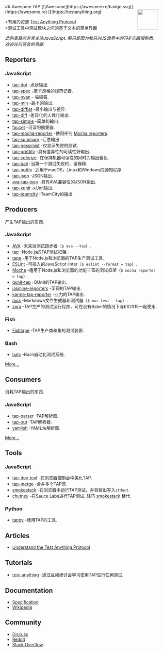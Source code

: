 <div class="github-widget" data-repo="sindresorhus/awesome-tap"></div>
<script async src="https://pagead2.googlesyndication.com/pagead/js/adsbygoogle.js"></script><ins class="adsbygoogle" style="display:block" data-ad-client="ca-pub-6890694312814945" data-ad-slot="5473692530" data-ad-format="auto"  data-full-width-responsive="true"></ins><script>(adsbygoogle = window.adsbygoogle || []).push({});</script>
## Awesome TAP [![Awesome](https://awesome.re/badge.svg)](https://awesome.re) [<img src="https://testanything.org/images/tap.png" width="67" align="right">](https://testanything.org)

&gt;有用的资源 [Test Anything Protocol](https://testanything.org)\
&gt;测试工具中测试模块之间的基于文本的简单界面

 *此列表目前非常关注JavaScript.  那只是因为我只对JS世界中的TAP东西很熟悉.  欢迎任何语言的贡献.*



## Reporters

### JavaScript

- [tap-dot](https://github.com/scottcorgan/tap-dot) -点状输出.
- [tap-spec](https://github.com/scottcorgan/tap-spec) -摩卡风格的规范记者.
- [tap-nyan](https://github.com/calvinmetcalf/tap-nyan) - 喵喵猫.
- [tap-min](https://github.com/derhuerst/tap-min) -最小的输出.
- [tap-difflet](https://github.com/namuol/tap-difflet) -最小输出与差异.
- [tap-diff](https://github.com/axross/tap-diff) -差异化的人性化输出.
- [tap-simple](https://github.com/joeybaker/tap-simple) -简单的输出.
- [faucet](https://github.com/substack/faucet) -可读的摘要器.
- [tap-mocha-reporter](https://github.com/isaacs/tap-mocha-reporter) -使用任何 [Mocha reporters](https://github.com/isaacs/tap-mocha-reporter/tree/master/lib/reporters).
- [tap-summary](https://github.com/zoubin/tap-summary) -汇总输出.
- [tap-pessimist](https://github.com/clux/tap-pessimist) -仅显示失败的测试.
- [tap-prettify](https://github.com/toolness/tap-prettify) -具有差异性的可读性好输出.
- [tap-colorize](https://github.com/substack/tap-colorize) -在保持机器可读性的同时为输出着色.
- [tap-bail](https://github.com/juliangruber/tap-bail) -当第一个测试失败时，请保释.
- [tap-notify](https://github.com/axross/tap-notify) -适用于macOS，Linux和Windows的通知程序.
- [tap-json](https://github.com/gummesson/tap-json) -JSON输出.
- [ava-tap-json](https://github.com/yovasx2/ava-tap-json) -具有AVA兼容性的JSON输出.
- [tap-xunit](https://github.com/aghassemi/tap-xunit) -xUnit输出.
- [tap-teamcity](https://github.com/smockle/tap-teamcity) -TeamCity的输出.

## Producers

产生TAP输出的东西.

### JavaScript

- [AVA](https://github.com/sindresorhus/ava) -未来派测试跑步者（`$ ava --tap`）.
- [tap](https://github.com/isaacs/node-tap) -Node.js的TAP测试框架.
- [tape](https://github.com/substack/tape) -用于Node.js和浏览器的TAP生产测试工具.
- [ESLint](https://eslint.org/docs/user-guide/formatters/#tap) -可插入的JavaScript linter（`$ eslint --format = tap`）.
- [Mocha](https://mochajs.org) -适用于Node.js和浏览器的功能丰富的测试框架（`$ mocha reporter = tap`）.
- [qunit-tap](https://github.com/twada/qunit-tap) -QUnit的TAP输出.
- [jasmine-reporters](https://github.com/larrymyers/jasmine-reporters) -茉莉的TAP输出.
- [karma-tap-reporter](https://github.com/fumiakiy/karma-tap-reporter) -业力的TAP输出.
- [mos](https://github.com/zkochan/mos) -Markdown文件生成器和测试器（`$ mos test --tap`）.
- [zora](https://github.com/lorenzofox3/zora) -TAP生产的测试运行程序，可在没有Babel的情况下与ES2015一起使用.

### Fish

- [Fishtape](https://github.com/fisherman/fishtape) -TAP生产商和鱼的测试装置.

### Bash

- [bats](https://github.com/sstephenson/bats) -Bash自动化测试系统.

[More…](https://testanything.org/producers.html)

## Consumers

消耗TAP输出的东西.

### JavaScript

- [tap-parser](https://github.com/substack/tap-parser) -TAP解析器.
- [tap-out](https://github.com/scottcorgan/tap-out) -TAP解析器.
- [yamlish](https://github.com/isaacs/yamlish) -YAML块解析器.

[More…](https://testanything.org/consumers.html)

## Tools

### JavaScript

- [tap-dev-tool](https://github.com/Jam3/tap-dev-tool) -在浏览器控制台中美化TAP.
- [tap-merge](https://github.com/anko/tap-merge) -合并多个TAP流.
- [smokestack](https://github.com/hughsk/smokestack) -在浏览器中运行TAP测试，并将输出写入`stdout`.
- [chutney](https://github.com/derhuerst/chutney)  -在Sauce Labs进行TAP测试.  轻巧 [smokestack](https://github.com/hughsk/smokestack) 替代.

### Python

- [tappy](https://github.com/mblayman/tappy) -使用TAP的工具.

## Articles

- [Understand the Test Anything Protocol](https://www.effectiveperlprogramming.com/2011/05/understand-the-test-anything-protocol/)

## Tutorials

- [test-anything](https://github.com/finnp/test-anything) -通过互动研讨会学习使用TAP进行任何测试.

## Documentation

- [Specification](https://testanything.org/tap-version-13-specification.html)
- [Wikipedia](https://en.wikipedia.org/wiki/Test_Anything_Protocol)

## Community

- [Discuss](https://github.com/TestAnything/Specification/issues)
- [Reddit](https://www.reddit.com/r/testanythingprotocol)
- [Stack Overflow](https://stackoverflow.com/questions/tagged/tap)
